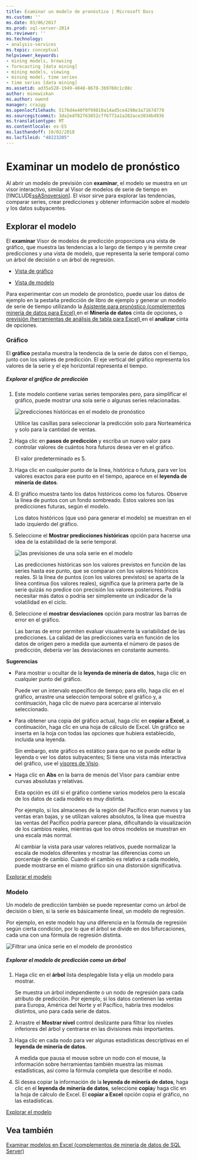 ```yaml
---
title: Examinar un modelo de pronóstico | Microsoft Docs
ms.custom: ''
ms.date: 03/06/2017
ms.prod: sql-server-2014
ms.reviewer: ''
ms.technology:
- analysis-services
ms.topic: conceptual
helpviewer_keywords:
- mining models, browsing
- forecasting [data mining]
- mining models, viewing
- mining model, time series
- time series [data mining]
ms.assetid: ad35a528-1949-4048-8678-3b9760c1c88c
author: minewiskan
ms.author: owend
manager: craigg
ms.openlocfilehash: 5176d4e40f0f99810a14ad5ce4298e3a7167d770
ms.sourcegitcommit: 3da2edf82763852cff6772a1a282ace3034b4936
ms.translationtype: MT
ms.contentlocale: es-ES
ms.lasthandoff: 10/02/2018
ms.locfileid: "48223205"
---
```

# <a name="browsing-a-forecasting-model"></a>Examinar un modelo de pronóstico
  Al abrir un modelo de previsión con **examinar**, el modelo se muestra en un visor interactivo, similar al Visor de modelos de serie de tiempo en [!INCLUDE[ssASnoversion](../includes/ssasnoversion-md.md)]. El visor sirve para explorar las tendencias, comparar series, crear predicciones y obtener información sobre el modelo y los datos subyacentes.  
  
##  <a name="bkmk_Top"></a> Explorar el modelo  
 El **examinar** Visor de modelos de predicción proporciona una vista de gráfico, que muestra las tendencias a lo largo de tiempo y le permite crear predicciones y una vista de modelo, que representa la serie temporal como un árbol de decisión o un árbol de regresión.  
  
-   [Vista de gráfico](#bkmk_charts)  
  
-   [Vista de modelo](#bkmk_Model)  
  
 Para experimentar con un modelo de pronóstico, puede usar los datos de ejemplo en la pestaña predicción de libro de ejemplo y generar un modelo de serie de tiempo utilizando la [Asistente para pronóstico &#40;complementos minería de datos para Excel&#41; ](forecast-wizard-data-mining-add-ins-for-excel.md) en el  **Minería de datos** cinta de opciones, o [previsión &#40;herramientas de análisis de tabla para Excel&#41; ](forecast-table-analysis-tools-for-excel.md) en el **analizar** cinta de opciones.  
  
###  <a name="bkmk_charts"></a> Gráfico  
 El **gráfico** pestaña muestra la tendencia de la serie de datos con el tiempo, junto con los valores de predicción. El eje vertical del gráfico representa los valores de la serie y el eje horizontal representa el tiempo.  
  
##### <a name="explore-the-forecasting-chart"></a>Explorar el gráfico de predicción  
  
1.  Este modelo contiene varias series temporales pero, para simplificar el gráfico, puede mostrar una sola serie o algunas series relacionadas.  
  
     ![predicciones históricas en el modelo de pronóstico](media/dm13-forecast-chart-historicpredictions.gif "predicciones históricas en el modelo de pronóstico")  
  
     Utilice las casillas para seleccionar la predicción solo para Norteamérica y solo para la cantidad de ventas.  
  
2.  Haga clic en **pasos de predicción** y escriba un nuevo valor para controlar valores de cuántos hora futuros desea ver en el gráfico.  
  
     El valor predeterminado es 5.  
  
3.  Haga clic en cualquier punto de la línea, histórica o futura, para ver los valores exactos para ese punto en el tiempo, aparece en el **leyenda de minería de datos**.  
  
4.  El gráfico muestra tanto los datos históricos como los futuros. Observe la línea de puntos con un fondo sombreado. Estos valores son las predicciones futuras, según el modelo.  
  
     Los datos históricos (que usó para generar el modelo) se muestran en el lado izquierdo del gráfico.  
  
5.  Seleccione el **Mostrar predicciones históricas** opción para hacerse una idea de la estabilidad de la serie temporal.  
  
     ![las previsiones de una sola serie en el modelo](media/dm13-forecast-chart-singleseries.gif "las previsiones de una sola serie en el modelo")  
  
     Las predicciones históricas son los valores previstos en función de las series hasta ese punto, que se comparan con los valores históricos reales. Si la línea de puntos (con los valores previstos) se aparta de la línea continua (los valores reales), significa que la primera parte de la serie quizás no predice con precisión los valores posteriores. Podría necesitar más datos o podría ser simplemente un indicador de la volatilidad en el ciclo.  
  
6.  Seleccione el **mostrar desviaciones** opción para mostrar las barras de error en el gráfico.  
  
     Las barras de error permiten evaluar visualmente la variabilidad de las predicciones. La calidad de las predicciones varía en función de los datos de origen pero a medida que aumenta el número de pasos de predicción, debería ver las desviaciones en constante aumento.  
  
 **Sugerencias**  
  
-   Para mostrar u ocultar de la **leyenda de minería de datos**, haga clic en cualquier punto del gráfico.  
  
     Puede ver un intervalo específico de tiempo; para ello, haga clic en el gráfico, arrastre una selección temporal sobre el gráfico y, a continuación, haga clic de nuevo para acercarse al intervalo seleccionado.  
  
-   Para obtener una copia del gráfico actual, haga clic en **copiar a Excel**, a continuación, haga clic en una hoja de cálculo de Excel. Un gráfico se inserta en la hoja con todas las opciones que hubiera establecido, incluida una leyenda.  
  
     Sin embargo, este gráfico es estático para que no se puede editar la leyenda o ver los datos subyacentes; Si tiene una vista más interactiva del gráfico, use el [visores de Visio](viewing-data-mining-models-in-visio-data-mining-add-ins.md).  
  
-   Haga clic en **Abs** en la barra de menús del Visor para cambiar entre curvas absolutas y relativas.  
  
     Esta opción es útil si el gráfico contiene varios modelos pero la escala de los datos de cada modelo es muy distinta.  
  
     Por ejemplo, si los almacenes de la región del Pacífico eran nuevos y las ventas eran bajas, y se utilizan valores absolutos, la línea que muestra las ventas del Pacífico podría parecer plana, dificultando la visualización de los cambios reales, mientras que los otros modelos se muestran en una escala más normal.  
  
     Al cambiar la vista para usar valores relativos, puede normalizar la escala de modelos diferentes y mostrar las diferencias como un porcentaje de cambio. Cuando el cambio es relativo a cada modelo, puede mostrarse en el mismo gráfico sin una distorsión significativa.  
  
 [Explorar el modelo](#bkmk_Top)  
  
###  <a name="bkmk_Model"></a> Modelo  
 Un modelo de predicción también se puede representar como un árbol de decisión o bien, si la serie es básicamente lineal, un modelo de regresión.  
  
 Por ejemplo, en este modelo hay una diferencia en la fórmula de regresión según cierta condición, por lo que el árbol se divide en dos bifurcaciones, cada una con una fórmula de regresión distinta.  
  
 ![Filtrar una única serie en el modelo de pronóstico](media/dm13-forecast-model-northamerica.gif "filtrar una única serie en el modelo de pronóstico")  
  
##### <a name="explore-the-forecasting-model-as-a-tree"></a>Explorar el modelo de predicción como un árbol  
  
1.  Haga clic en el **árbol** lista desplegable lista y elija un modelo para mostrar.  
  
     Se muestra un árbol independiente o un nodo de regresión para cada atributo de predicción. Por ejemplo, si los datos contienen las ventas para Europa, América del Norte y el Pacífico, habría tres modelos distintos, uno para cada serie de datos.  
  
2.  Arrastre el **Mostrar nivel** control deslizante para filtrar los niveles inferiores del árbol y centrarse en las divisiones más importantes.  
  
3.  Haga clic en cada nodo para ver algunas estadísticas descriptivas en el **leyenda de minería de datos**.  
  
     A medida que pausa el mouse sobre un nodo con el mouse, la información sobre herramientas también muestra las mismas estadísticas, así como la fórmula completa que describe el nodo.  
  
4.  Si desea copiar la información de la **leyenda de minería de datos**, haga clic en el **leyenda de minería de datos**, seleccione **copia**y haga clic en la hoja de cálculo de Excel. El **copiar a Excel** opción copia el gráfico, no las estadísticas.  
  
 [Explorar el modelo](#bkmk_Top)  
  
## <a name="see-also"></a>Vea también  
 [Examinar modelos en Excel &#40;complementos de minería de datos de SQL Server&#41;](browsing-models-in-excel-sql-server-data-mining-add-ins.md)  
  
  
